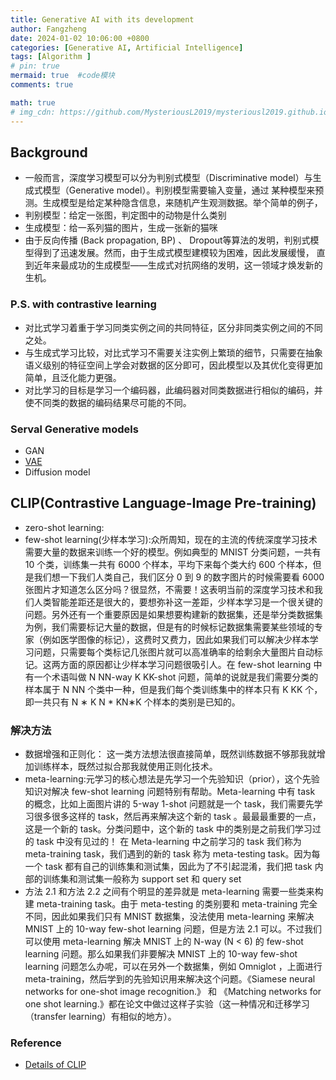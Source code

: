 ```yaml
---
title: Generative AI with its development
author: Fangzheng
date: 2024-01-02 10:06:00 +0800
categories: [Generative AI, Artificial Intelligence]
tags: [Algorithm ]
# pin: true
mermaid: true  #code模块
comments: true

math: true
# img_cdn: https://github.com/MysteriousL2019/mysteriousl2019.github.io/tree/master/assets/img/
---
```

## Background
* 一般而言，深度学习模型可以分为判别式模型（Discriminative model）与生成式模型（Generative model）。判别模型需要输入变量，通过
某种模型来预测。生成模型是给定某种隐含信息，来随机产生观测数据。举个简单的例子，
* 判别模型：给定一张图，判定图中的动物是什么类别
* 生成模型：给一系列猫的图片，生成一张新的猫咪
* 由于反向传播 (Back propagation, BP) 、 Dropout等算法的发明，判别式模型得到了迅速发展。然而，由于生成式模型建模较为困难，因此发展缓慢， 直到近年来最成功的生成模型——生成式对抗网络的发明，这一领域才焕发新的生机。
### P.S. with contrastive learning
* 对比式学习着重于学习同类实例之间的共同特征，区分非同类实例之间的不同之处。
* 与生成式学习比较，对比式学习不需要关注实例上繁琐的细节，只需要在抽象语义级别的特征空间上学会对数据的区分即可，因此模型以及其优化变得更加简单，且泛化能力更强。
* 对比学习的目标是学习一个编码器，此编码器对同类数据进行相似的编码，并使不同类的数据的编码结果尽可能的不同。
### Serval Generative models
* GAN
* [VAE](https://zhuanlan.zhihu.com/p/574208925)
* Diffusion model
## CLIP(Contrastive Language-Image Pre-training)
* zero-shot learning:
* few-shot learning(少样本学习):众所周知，现在的主流的传统深度学习技术需要大量的数据来训练一个好的模型。例如典型的 MNIST 分类问题，一共有 10 个类，训练集一共有 6000 个样本，平均下来每个类大约 600 个样本，但是我们想一下我们人类自己，我们区分 0 到 9 的数字图片的时候需要看 6000 张图片才知道怎么区分吗？很显然，不需要！这表明当前的深度学习技术和我们人类智能差距还是很大的，要想弥补这一差距，少样本学习是一个很关键的问题。另外还有一个重要原因是如果想要构建新的数据集，还是举分类数据集为例，我们需要标记大量的数据，但是有的时候标记数据集需要某些领域的专家（例如医学图像的标记），这费时又费力，因此如果我们可以解决少样本学习问题，只需要每个类标记几张图片就可以高准确率的给剩余大量图片自动标记。这两方面的原因都让少样本学习问题很吸引人。在 few-shot learning 中有一个术语叫做 N NN-way K KK-shot 问题，简单的说就是我们需要分类的样本属于 N NN 个类中一种，但是我们每个类训练集中的样本只有 K KK 个，即一共只有 N ∗ K N * KN∗K 个样本的类别是已知的。
### 解决方法  
* 数据增强和正则化： 这一类方法想法很直接简单，既然训练数据不够那我就增加训练样本，既然过拟合那我就使用正则化技术。
* meta-learning:元学习的核心想法是先学习一个先验知识（prior），这个先验知识对解决 few-shot learning 问题特别有帮助。Meta-learning 中有 task 的概念，比如上面图片讲的 5-way 1-shot 问题就是一个 task，我们需要先学习很多很多这样的 task，然后再来解决这个新的 task 。最最最重要的一点，这是一个新的 task。分类问题中，这个新的 task 中的类别是之前我们学习过的 task 中没有见过的！ 在 Meta-learning 中之前学习的 task 我们称为 meta-training task，我们遇到的新的 task 称为 meta-testing task。因为每一个 task 都有自己的训练集和测试集，因此为了不引起混淆，我们把 task 内部的训练集和测试集一般称为 support set 和 query set
* 方法 2.1 和方法 2.2 之间有个明显的差异就是 meta-learning 需要一些类来构建 meta-training task。由于 meta-testing 的类别要和 meta-training 完全不同，因此如果我们只有 MNIST 数据集，没法使用 meta-learning 来解决 MNIST 上的 10-way few-shot learning 问题，但是方法 2.1 可以。不过我们可以使用 meta-learning 解决 MNIST 上的 N-way (N < 6) 的 few-shot learning 问题。那么如果我们非要解决 MNIST 上的 10-way few-shot learning 问题怎么办呢，可以在另外一个数据集，例如 Omniglot ，上面进行 meta-training，然后学到的先验知识用来解决这个问题。《Siamese neural networks for one-shot image recognition.》 和 《Matching networks for one shot learning.》都在论文中做过这样子实验（这一种情况和迁移学习（transfer learning）有相似的地方）。
<!-- *  -->
### Reference 
* [Details of CLIP](https://mysteriousl2019.github.io/posts/CLIP/)
